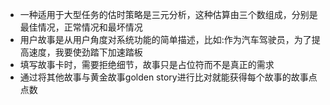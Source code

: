 - 一种适用于大型任务的估时策略是三元分析，这种估算由三个数组成，分别是最佳情况，正常情况和最坏情况
- 用户故事是从用户角度对系统功能的简单描述，比如:作为汽车驾驶员，为了提高速度，我要使劲踏下加速踏板
- 填写故事卡时，需要拒绝细节，故事只是占位符而不是真正的需求
- 通过将其他故事与黄金故事golden story进行比对就能获得每个故事的故事点点数